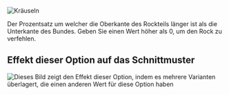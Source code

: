 ![Kräuseln](gathering.svg)

Der Prozentsatz um welcher die Oberkante des Rockteils länger ist als die Unterkante des Bundes. Geben Sie einen Wert höher als 0, um den Rock zu verfehlen.

## Effekt dieser Option auf das Schnittmuster

![Dieses Bild zeigt den Effekt dieser Option, indem es mehrere Varianten überlagert, die einen anderen Wert für diese Option haben](sandy_gathering_sample.svg "Effekt dieser Option auf das Schnittmuster")
